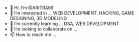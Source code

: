 - 👋 Hi, I’m @ARITRA69
- 👀 I’m interested in ... WEB DEVELOPMENT, HACKING, GAME DESIGNING, 3D MODELING
- 🌱 I’m currently learning ... DSA, WEB DEVELOPMENT
- 💞️ I’m looking to collaborate on ...
- 📫 How to reach me ...

<!---
ARITRA69/ARITRA69 is a ✨ special ✨ repository because its `README.md` (this file) appears on your GitHub profile.
You can click the Preview link to take a look at your changes.
--->
